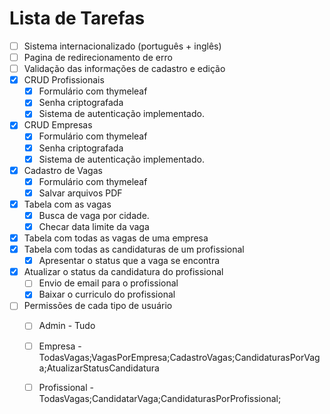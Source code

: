 # Lista de Tarefas

- [ ] Sistema internacionalizado (português + inglês)
- [ ] Pagina de redirecionamento de erro
- [ ] Validação das informações de cadastro e edição
- [x] CRUD Profissionais
    - [x] Formulário com thymeleaf 
    - [x] Senha criptografada
    - [x] Sistema de autenticação implementado.
- [x] CRUD Empresas
    - [x] Formulário com thymeleaf 
    - [x] Senha criptografada
    - [x] Sistema de autenticação implementado.
- [x] Cadastro de Vagas
    - [x] Formulário com thymeleaf 
    - [x] Salvar arquivos PDF
- [x] Tabela com as vagas
    - [x] Busca de vaga por cidade.
    - [x] Checar data limite da vaga
- [x] Tabela com todas as vagas de uma empresa
- [x] Tabela com todas as candidaturas de um profissional
    - [x] Apresentar o status que a vaga se encontra
- [x] Atualizar o status da candidatura do profissional
    - [ ] Envio de email para o profissional
    - [x] Baixar o curriculo do profissional
- [ ] Permissões de cada tipo de usuário
    - [ ] Admin        - Tudo
    - [ ] Empresa      - TodasVagas;VagasPorEmpresa;CadastroVagas;CandidaturasPorVaga;AtualizarStatusCandidatura
    - [ ] Profissional - TodasVagas;CandidatarVaga;CandidaturasPorProfissional;

